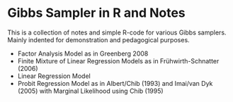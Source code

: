 # Gibbs Sampler in R and Notes

This is a collection of notes and simple R-code for various Gibbs samplers. Mainly indented for demonstration and  pedagogical purposes. 

* Factor Analysis Model as in Greenberg 2008
* Finite Mixture of Linear Regression Models as in Frühwirth-Schnatter (2006)
* Linear Regression Model
* Probit Regression Model as in Albert/Chib (1993) and Imai/van Dyk (2005) with Marginal Likelihood using Chib (1995)
